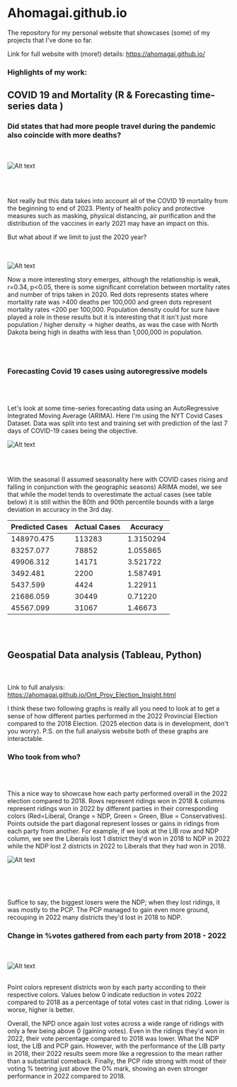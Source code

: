 # Ahomagai.github.io

The repository for my personal website that showcases (some) of my projects that I've done so far. 

Link for full website with (more!) details: https://ahomagai.github.io/

### Highlights of my work:

## COVID 19 and Mortality (R & Forecasting time-series data )

### Did states that had more people travel during the pandemic also coincide with more deaths? 
<br> </br>
![Alt text](https://github.com/Ahomagai/Ahomagai.github.io/blob/main/images/US%20State%20Mortality%20Rates%20across%20Normalized%20Avg%20Number%20of%20Trips.png)

<br> </br>
<p>Not really but this data takes into account all of the COVID 19 mortality from the beginning to end of 2023. Plenty of health policy and protective measures such as masking, physical distancing, air purification and the distribution of the vaccines in early 2021 may have an impact on this. </p>
<p> But what about if we limit to just the 2020 year? </p>

<br> </br>
![Alt text](https://github.com/Ahomagai/Ahomagai.github.io/blob/main/images/2020_US_State_Mortality_Rates_by_Normalized_Average_Trips.png)

<p> Now a more interesting story emerges, although the relationship is weak, r=0.34, p<0.05, there is some significant correlation between mortality rates and number of trips taken in 2020. Red dots represents states where mortality rate was >400 deaths per 100,000 and green dots represent mortality rates <200 per 100,000. Population density could for sure have played a role in these results but it is interesting that it isn't just more population / higher density -> higher deaths, as was the case with North Dakota being high in deaths with less than 1,000,000 in population. </p>

<br> </br>
### Forecasting Covid 19 cases using autoregressive models 
<br> </br>
<p> Let's look at some time-series forecasting data using an AutoRegressive Integrated Moving Average (ARIMA). Here I'm using the NYT Covid Cases Dataset. Data was split into test and training set with prediction of the last 7 days of COVID-19 cases being the objective.  </p>

![Alt text](https://github.com/Ahomagai/Ahomagai.github.io/blob/main/images/Forecasted%20COVID%20Cases.png)

<br></br>
<p> With the seasonal (I assumed seasonality here with COVID cases rising and falling in conjunction with the geographic seasons) ARIMA model, we see that while the model tends to overestimate the actual cases (see table below) it is still within the 80th and 90th percentile bounds with a large deviation in accuracy in the 3rd day. </p>

| Predicted Cases     | Actual Cases    | Accuracy |
| --------- | ---------- |--------- |
| 148970.475| 113283     | 1.3150294| 
| 83257.077	|78852	     | 1.055865 |
| 49906.312	| 14171	     | 3.521722 | 
| 3492.481	| 2200	     | 1.587491 |
| 5437.599	| 4424	     | 1.22911  |
| 21686.059	| 30449	     | 0.71220  |
| 45567.099	| 31067	     | 1.46673  |

<br></br>


## Geospatial Data analysis (Tableau, Python) 
<br></br> 
Link to full analysis: https://ahomagai.github.io/Ont_Prov_Election_Insight.html

<p>I think these two following graphs is really all you need to look at to get a sense of how different parties performed in the 2022 Provincial Election compared to the 2018 Election. (2025 election data is in development, don't you worry). P.S. on the full analysis website both of these graphs are interactable. </p>

### Who took from who? 

<br></br>

<p> This a nice way to showcase how each party performed overall in the 2022 election compared to 2018. Rows represent ridings won in 2018 & columns represent ridings won in 2022 by different parties in their corresponding colors (Red=Liberal, Orange = NDP, Green = Green, Blue = Conservatives). Points outside the part diagonal represent losses or gains in ridings from each party from another. For example, if we look at the LIB row and NDP column, we see the Liberals lost 1 district they'd won in 2018 to NDP in 2022 while the NDP lost 2 districts in 2022 to Liberals that they had won in 2018. </p>

![Alt text](https://github.com/Ahomagai/Ahomagai.github.io/blob/main/images/Who%20took%20from%20who.PNG)
<br></br> 



<br></br>
<p>Suffice to say, the biggest losers were the NDP; when they lost ridings, it was mostly to the PCP. The PCP managed to gain even more ground, recouping in 2022 many districts they'd lost in 2018 to NDP. </p>

### Change in %votes gathered from each party from 2018 - 2022 
<br></br>
![Alt text](https://github.com/Ahomagai/Ahomagai.github.io/blob/main/images/Voting%20Changes%20across%20Ontario's%20Election%20Districts.PNG)
<br></br>

<p> Point colors represent districts won by each party according to their respective colors. Values below 0 indicate reduction in votes 2022 compared to 2018 as a percentage of total votes cast in that riding. Lower is worse, higher is better.  <br> 

  Overall, the NPD once again lost votes across a wide range of ridings with only a few being above 0 (gaining votes). Even in the ridings they'd won in 2022, their vote percentage compared to 2018 was lower. What the NDP lost, the LIB and PCP gain. However, with the performance of the LIB party in 2018, their 2022 results seem more like a regression to the mean rather than a substantial comeback. Finally, the PCP ride strong with most of their voting % teetring just above the 0% mark, showing an even stronger performance in 2022 compared to 2018.  </p>
